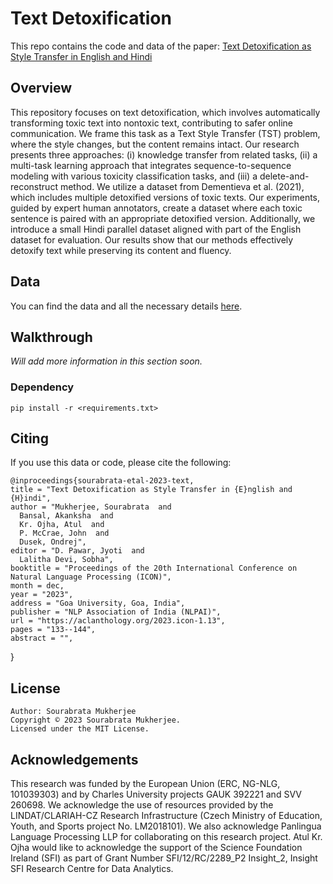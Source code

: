 # Text Detoxification

This repo contains the code and data of the paper: [Text Detoxification as Style Transfer in English and Hindi](https://aclanthology.org/2023.icon-1.13/)

## Overview
This repository focuses on text detoxification, which involves automatically transforming toxic text into nontoxic text, contributing to safer online communication. We frame this task as a Text Style Transfer (TST) problem, where the style changes, but the content remains intact. Our research presents three approaches: (i) knowledge transfer from related tasks, (ii) a multi-task learning approach that integrates sequence-to-sequence modeling with various toxicity classification tasks, and (iii) a delete-and-reconstruct method. We utilize a dataset from Dementieva et al. (2021), which includes multiple detoxified versions of toxic texts. Our experiments, guided by expert human annotators, create a dataset where each toxic sentence is paired with an appropriate detoxified version. Additionally, we introduce a small Hindi parallel dataset aligned with part of the English dataset for evaluation. Our results show that our methods effectively detoxify text while preserving its content and fluency.

## Data
You can find the data and all the necessary details [here](https://github.com/panlingua/multilingual_text_detoxification_datasets).

## Walkthrough
*Will add more information in this section soon.*

### Dependency

    pip install -r <requirements.txt>

## Citing
If you use this data or code, please cite the following:
  
    @inproceedings{sourabrata-etal-2023-text,
    title = "Text Detoxification as Style Transfer in {E}nglish and {H}indi",
    author = "Mukherjee, Sourabrata  and
      Bansal, Akanksha  and
      Kr. Ojha, Atul  and
      P. McCrae, John  and
      Dusek, Ondrej",
    editor = "D. Pawar, Jyoti  and
      Lalitha Devi, Sobha",
    booktitle = "Proceedings of the 20th International Conference on Natural Language Processing (ICON)",
    month = dec,
    year = "2023",
    address = "Goa University, Goa, India",
    publisher = "NLP Association of India (NLPAI)",
    url = "https://aclanthology.org/2023.icon-1.13",
    pages = "133--144",
    abstract = "",
}

## License

    Author: Sourabrata Mukherjee
    Copyright © 2023 Sourabrata Mukherjee.
    Licensed under the MIT License.

## Acknowledgements

This research was funded by the European Union (ERC, NG-NLG, 101039303) and by Charles University projects GAUK 392221 and SVV 260698. We acknowledge the use of resources provided by the LINDAT/CLARIAH-CZ Research Infrastructure (Czech Ministry of Education, Youth, and Sports project No. LM2018101). We also acknowledge Panlingua Language Processing LLP for collaborating on this research project. Atul Kr. Ojha would like to acknowledge the support of the Science Foundation Ireland (SFI) as part of Grant Number SFI/12/RC/2289_P2 Insight_2, Insight SFI Research Centre for Data Analytics.

